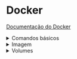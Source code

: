 # Docker
[Documentação do Docker]()
<details>
  <summary> Comandos básicos </summary>

##### Listar os containers em execução
```
#sintase antiga
docker ps 
#sintase nova
docker container ls 
```
##### Listar todos os containers
```
docker container ls -a
```
##### Executar um container
```
docker container run
```
###### Cabe mencionar algumas flags:
| Flag | Descrição |
| --- | --- |
| -ti |  cria um shell bash interativo |
| --rm | o container será removido após a execução |
| -d | roda um container como deamon |
| -m | limita a quantidade de memória |
| --cpus | seta o core |
| -p porta-local:porta-container | configura as portas |
| --name <nome da imagem> | personaliza o nome |
> [!TIP]
> Para sair de um container basta usar Ctrl + pq, já para matar Ctrl + d* </br>

[imagem demonstrando]()
##### Parar um container
```
docker container stop 'nome/id do container'
```
##### Pausar os processos
```
docker container pause 'id do container'
```
##### Retomar os processos
```
docker container unpause 'id do container'
```
##### Reiniciar um container
```
#Caso já esteja parado
docker container start 'nome/id do container'
#Caso esteja em execução
docker container restart 'nome/id do container'
```
##### Conectar novamente ao container
```
docker container attach 'nome/id do container'
```
> [!IMPORTANT]
> Após a criarção do container, se for necessário alterar as configurações, use:
> ```
> docker container update --cpus 0.2 'id do container'
> ```
##### Conectar ao container em segundo plano
```
docker container exec -ti 'id do container''comando que quero executar'
```
[imagem demonstrando]()
##### Inspecionar
```
docker container inspect 'id do container'
```
##### Remover container parado
```
docker container prune
```
##### Ver o histórico e continuar executando
```
docker container logs -f 'id do container'
```
##### Consumo de recursos
```
docker container stats 'id do container'
```
##### Ver processos em execução
```
docker container top 'id do container'
```
</details>
<details>
  <summary>Imagem</summary>

##### Construir uma imagem
```
mkdir exemplofile
cd exemplofile
vim Dockerfile
docker image build -t <nome da imagem>:<versão> .
```
##### Dockerfile
###### Por definição, imagem é um arquivo que inclui código, bibliotecas, dependências                                    e configurações. Quando executamos o 'vim' do comando anterior, precisamos deixar setado algumas especificações dentro da imagem.
- FROM -> imagem base
- RUN -> comandos de construção
- COPY -> copia arquivos para dentro da imagem
- WORKDIR -> define diretório
- EXPOSE -> configura a porta
- CMD -> comando padrão

##### Baixar imagens
```
docker pull <nome da imagem>
```
##### Ver todas as imagens
```
docker image ls
```
##### Remover imagem
```
docker rmi <id ou nome da imagem>
```


</details>
<details>
  <summary>Volumes</summary>

##### Tip bind
###### Eu já tenho o diretório e quero ele seja montado dentro do container
```
mkdir /opt/exemplo2
docker container run -ti --mount type-bind,src=/opt/exemplo2,dst=/exemplo2 ubuntu
```
###### Mesmo deletando, o conteudo do container nao se perde <br/>
###### Colocando ro antes da imagem, o container se torna apenas de leitura -> read only
[]()
##### Tipo volume
###### Criar volume
```
docker volume create exemplo3
```
###### Antigamente </br>
```
docker container create -v /data --name nomeexemplo ubuntu
docker run -d -p 5432:5434 --nome pgsql1 --volume-from nomeexemplo -e POSTGRESQL_USER=docker -e POSTGRESQL_PASS=docker -e POSTGRESQL_DB=docker kamui/postgresql
```
##### Inspecionar volume
```
docker volume inspect exemplo3
```
##### Adicionar volume a um container
```
docker container run -ti --mount type-volume,src=exemplo3,dst=/exemplo2 ubuntu
```
##### Apagar volumes que não estao sendo utilizados
```
docker volume prune
 ```
</details> 
